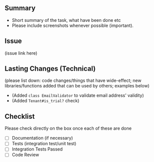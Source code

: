 ## Summary
* Short summary of the task, what have been done etc
* Please include screenshots whenever possible (important).

## Issue
(issue link here)

## Lasting Changes (Technical)

(please list down: code changes/things that have wide-effect; new libraries/functions added that can be used by others; examples below)

* (Added `class EmailValidator` to validate email address' validity)
* (Added `Tenant#is_trial?` check)

## Checklist

Please check directly on the box once each of these are done

- [ ] Documentation (if necessary)
- [ ] Tests (integration test/unit test)
- [ ] Integration Tests Passed
- [ ] Code Review